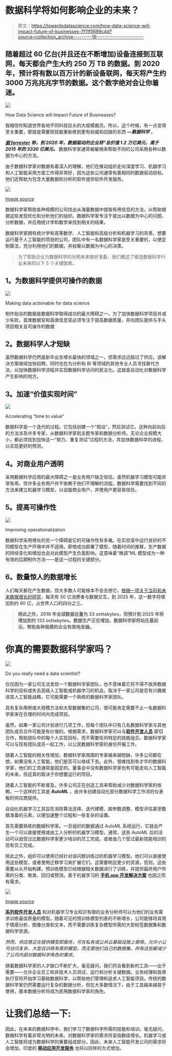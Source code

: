 # 数据科学将如何影响企业的未来？

> 原文：<https://towardsdatascience.com/how-data-science-will-impact-future-of-businesses-7f11f5699c4d?source=collection_archive---------16----------------------->

## 随着超过 60 亿台(并且还在不断增加)设备连接到互联网，每天都会产生大约 250 万 TB 的数据。到 2020 年，预计将有数以百万计的新设备联网，每天将产生约 3000 万兆兆兆字节的数据。这个数字绝对会让你着迷。

![](img/6cbc9e489d65e1ca67973171eeb42719.png)

How Data Science will Impact Future of Businesses?

我相信你知道世界各地不同科技巨头的大规模裁员。所以，这个时候，有一点变得至关重要，那就是需要把技能重新练到更有权威和回报的东西 ***—数据科学*** 。

[***据 forrester***](https://www.datascience.com/resources/white-papers/forrester-data-science-platforms) ***称，到 2020 年，数据驱动的企业将“总价值 1.2 万亿美元，高于 2015 年的 3330 亿美元。*** 数据科学家通常被雇佣来帮助不同的公司采用各种以数据为中心的方法。

由于数据科学家对数据有着深入的理解，他们在推动组织走向深度学习、机器学习和人工智能采用方面工作得非常好，因为这些公司通常有着相同的数据驱动目标。他们还帮助为包含大量数据和分析的软件提供软件开发服务。

![](img/8fb47fcd7cb0343fb20b9b70bd762da1.png)

[Image source](https://medium.com/@rinu.gour123/future-of-data-science-data-science-careers-prospects-f4692bba8e0c)

数据科学家帮助各种规模的公司找出从海量数据中提取有用信息的方法，以帮助根据这些发现优化和分析他们的组织。数据科学家专注于提出以数据为中心的问题，分析数据，并应用统计学和数学来找到相关的结果。

数据科学家拥有统计学和高等数学、人工智能和高级分析和机器学习的背景。想要运行基于人工智能的项目的公司，团队中有一名数据科学家是至关重要的，以便定制算法，充分利用他们的数据，并权衡以数据为中心的决策。

> 为了帮助企业为数据科学的光明未来做好准备，我们概述了塑造数据科学行业未来的以下 5 个关键因素。

## **1。为数据科学提供可操作的数据**

![](img/675cbd4f002f8accd5c2aebea0d7c32d.png)

Making data actionable for data science

制作拙劣的数据是数据科学取得成功的最大障碍之一。为了加快数据科学项目并减少失败，首席数据官和首席信息官必须专注于提高数据质量，并向团队提供与手头项目相关且可操作的数据

## **2。数据科学人才短缺**

虽然数据科学仍然是新毕业生增长最快的领域之一，但需求远远超过了供应。该解决方案继续加快招聘，同时也在为分析和 BI 等领域的其他专业人员寻找替代方法，以加快数据科学流程并实现数据科学访问的民主化。这就是自动化对数据科学产生影响的地方。

## **3。加速“价值实现时间”**

![](img/ad60ed5d1807593f2f734ecff27a8e29.png)

Accelerating “time to value”

数据科学是一个迭代的过程。它包括创建一个“假设”，然后测试它。这种向前向后的方法涉及许多专家，从数据科学家到主题专家和数据分析师。无论企业规模大小，都必须找到加快这一“努力、重复测试”过程的方法，并加快数据科学的进程，以实现更好的预测。

## **4。对商业用户透明**

采用数据科学应用的最大障碍之一是业务用户缺乏信任。虽然机器学习模型可能非常有用，但许多业务用户并不依赖于他们不理解的流程。数据科学需要找到不同的方法来建立机器学习模型，以说服商业用户，并使用户更容易信任。

## **5。提高可操作性**

![](img/5e42229d905608ec2a63841136a2190c.png)

Improving operationalization

数据科学采用增长的另一个障碍是它的可操作性有多难。在实验室中运行良好的不同模型在生产环境中并不适用。即使成功部署了模型，随着时间的推移，生产数据的持续变化和增加也会对此模型产生负面影响。这意味着“微调”ML 模型成为一种有效的后期制作方法——是这一过程的关键部分。

## **6。数量惊人的数据增长**

人们每天都在产生数据，但大多数人可能根本不会去想它。[根据一项关于当前和未来数据增长的研究](https://www.seagate.com/gb/en/our-story/data-age-2025/)，每天有 50 亿消费者与数据交互，到 2025 年，这一数字将增加到约 60 亿，占世界人口的四分之三。

> **除此之外，2018 年全球数据总量为 33 zettabytes，但预计到 2025 年将增加到约 133 zettabytes。数据生产正在增加，数据科学家将站在最前沿，帮助各种规模的企业有效地发展。**

# **你真的需要数据科学家吗？**

![](img/e3bf277073d6376dd9ceaa1b866efb31.png)

Do you really need a data scientist?

仅仅因为一家公司无法发现一个数据科学家团队，也不意味着它将不得不放弃数据科学的目标或失去高级人工智能或机器学习的机会。取决于一家公司是否有兴趣推进其人工智能战略，它可能需要一个熟练的数据科学家团队。

具有复杂用例或大规模方法和大型数据集的公司，很可能肯定需要不止一名数据科学家来在合理的时间内完成项目。

虽然，如果一家公司计划进行几项工作，但每个团队中只有几名数据科学家与其他团队成员合作可能是有价值的。根据需求，数据科学家可以与[**软件开发人员**](https://www.xicom.biz/offerings/hire-software-developers/?utm_source=SM15) 密切合作，帮助团队中的每个人实现目标，而不需要任何特定的技能组合。数据科学家可以与现有团队成员一起工作，以公民数据科学家的身份开展工作。

随着人工智能的相关性增加，数据科学家周围的专家越来越短缺，许多公司都在想，如果没有人工智能，他们是否可以继续下去。此外，很难找到有才华的数据科学家，他们的工资通常是固定的。董事会中没有数据科学家也有可能走向人工智能的未来，但这真的取决于你想要运行的项目。

随着人工智能的不断普及，许多公司正在创造工具来帮助减少对数据科学家的依赖。一个这样的工具是 **AutoML** ，由许多创建自动化部分数据科学工作流的仪表板的供应商提供。

自动化机器学习工具旨在消除算法选择、迭代建模、超参数调整、模型评估甚至数据准备的元素，以便加速整个过程和一些复杂的设置。

首先需要熟练的数据科学家。一旦组织的数据通过 AutoML 系统运行，它就会产生一个可以直接使用或由工人分析的机器学习模型。通常，这些 AutoML 后的活动可以由受过比数据科学家更少培训的员工完成，或者由几个受过最新技能培训的现有员工完成。

除此之外，组织可以使用已经针对该问题训练过的机器学习模型。他们可以直接使用这些模型，或者使用迁移学习来扩展它们。这需要明显更少的资源，否则，这些需要从头开始构建。预训练模型已经根据相关数据进行了训练，并提供最终用户所需的分类、聚类、回归或预测。基于机器学习的 [**手机 app 开发解决方案**](https://www.xicom.biz/offerings/mobile-app-development/?utm_source=SM15) 也因之而有需求。

![](img/21ec35e52af4a7dfdeddb2fcf3393640.png)

[Image source](https://blog.intact-systems.com/data-science-the-future-is-now/)

[**系列软件开发人员**](https://www.xicom.biz/offerings/hire-software-developers/) 和对机器学习专业知识有限的业务分析师可以为他们的业务需求训练最佳质量的模型。随着可见的预训练模型列表的不断增长，公司能够将其用于情感分析、图像分类和文本，而不需要训练复杂模型所需的大型标签数据集和数据科学资源。

*然而，供应商正在提供模型即服务，可在私有或公共云基础设施上使用，允许小公司访问复杂、大型且训练有素的模型，而无需他们自己的数据集。所有这些都减少了公司内部对数据科学角色的需求。*

随着数据科学家的人才缺口不断扩大，毫无疑问，我们将会看到新的工具——出于需要——允许企业员工和非技术人员测试、运行和分析关键数据。业务经理和首席执行官将开始学习基础数据科学，以帮助他们管理和追求人工智能项目。传统的数据科学家仍然需要运行复杂的数据分析，但在大多数情况下，由于工具越来越易于使用，基本数据分析将成为民用数据科学家的角色。

# **让我们总结一下:**

因此，在未来的数据科学中，我们学习了数据科学所需的技能和培训。毫无疑问，数据科学有着非常光明的未来。对数据科学家的需求将呈指数级增长。机器学习或人工智能将成为数据科学的重要组成部分。因此，未来人工智能开发公司的需求将会增加，印度的 [**移动应用开发服务**](https://www.xicom.biz/offerings/mobile-app-development/) 也将以同样的方式增加。